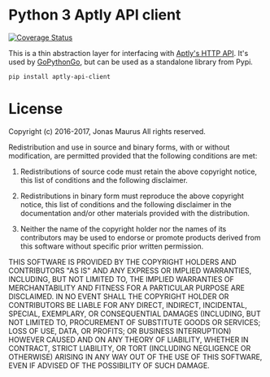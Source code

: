 Python 3 Aptly API client
=========================

[![Coverage Status](https://coveralls.io/repos/github/gopythongo/aptly-api-client/badge.svg?branch=master)](https://coveralls.io/github/gopythongo/aptly-api-client?branch=master)

This is a thin abstraction layer for interfacing with 
[Aptly's HTTP API](https://www.aptly.info/doc/api/). It's used by
[GoPythonGo](https://github.com/gopythongo/gopythongo/), but can be used as a 
standalone library from Pypi.

```
pip install aptly-api-client
```

License
=======

Copyright (c) 2016-2017, Jonas Maurus
All rights reserved.

Redistribution and use in source and binary forms, with or without
modification, are permitted provided that the following conditions are met:

1. Redistributions of source code must retain the above copyright notice, this
   list of conditions and the following disclaimer.

2. Redistributions in binary form must reproduce the above copyright notice,
   this list of conditions and the following disclaimer in the documentation
   and/or other materials provided with the distribution.

3. Neither the name of the copyright holder nor the names of its contributors
   may be used to endorse or promote products derived from this software
   without specific prior written permission.

THIS SOFTWARE IS PROVIDED BY THE COPYRIGHT HOLDERS AND CONTRIBUTORS "AS IS" AND
ANY EXPRESS OR IMPLIED WARRANTIES, INCLUDING, BUT NOT LIMITED TO, THE IMPLIED
WARRANTIES OF MERCHANTABILITY AND FITNESS FOR A PARTICULAR PURPOSE ARE
DISCLAIMED. IN NO EVENT SHALL THE COPYRIGHT HOLDER OR CONTRIBUTORS BE LIABLE
FOR ANY DIRECT, INDIRECT, INCIDENTAL, SPECIAL, EXEMPLARY, OR CONSEQUENTIAL
DAMAGES (INCLUDING, BUT NOT LIMITED TO, PROCUREMENT OF SUBSTITUTE GOODS OR
SERVICES; LOSS OF USE, DATA, OR PROFITS; OR BUSINESS INTERRUPTION) HOWEVER
CAUSED AND ON ANY THEORY OF LIABILITY, WHETHER IN CONTRACT, STRICT LIABILITY,
OR TORT (INCLUDING NEGLIGENCE OR OTHERWISE) ARISING IN ANY WAY OUT OF THE USE
OF THIS SOFTWARE, EVEN IF ADVISED OF THE POSSIBILITY OF SUCH DAMAGE.
